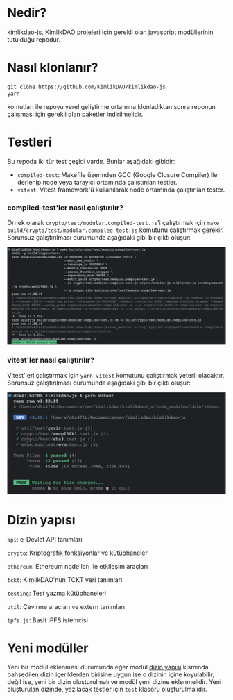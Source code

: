 # Nedir?
kimlikdao-js, KimlikDAO projeleri için gerekli olan javascript modüllerinin tutulduğu repodur.

# Nasıl klonlanır?

```shell 
git clone https://github.com/KimlikDAO/kimlikdao-js
yarn
``` 
komutları ile repoyu yerel geliştirme ortamına klonladıktan sonra reponun çalışması için gerekli olan paketler indirilmelidir.

# Testleri

Bu repoda iki tür test çeşidi vardır. Bunlar aşağıdaki gibidir:
* ```compiled-test```: Makefile üzerinden GCC (Google Closure Compiler) ile derlenip node veya tarayıcı ortamında çalıştırılan testler.
* ```vitest```: Vitest framework'ü kullanılarak node ortamında çalıştırılan tester.

### compiled-test'ler nasıl çalıştırılır?

Örnek olarak ```crypto/test/modular.compiled-test.js```'i çalıştırmak için ```make build/crypto/test/modular.compiled-test.js``` komutunu çalıştırmak gerekir. Sorunsuz çalıştırılması durumunda aşağıdaki gibi bir çıktı oluşur:

![](.github/img/modular.compiled-test.js_ornek_cikti.png "Örnek modular.compiled-test.js çıktısı")

### vitest'ler nasıl çalıştırılır?

Vitest'leri çalıştırmak için ```yarn vitest``` komutunu çalıştırmak yeterli olacaktır. Sorunsuz çalıştırılması durumunda aşağıdaki gibi bir çıktı oluşur:

![](.github/img/vitest_ornek_cikti.png "Örnek vitest çıktısı")
 
# Dizin yapısı

```api```: e-Devlet API tanımları

```crypto```: Kriptografik fonksiyonlar ve kütüphaneler

```ethereum```: Ethereum node'ları ile etkileşim araçları

```tckt```: KimlikDAO'nun TCKT veri tanımları

```testing```: Test yazma kütüphaneleri

```util```: Çevirme araçları ve extern tanımları

```ipfs.js```: Basit IPFS istemcisi

# Yeni modüller

Yeni bir modül eklenmesi durumunda eğer modül [dizin yapısı](#Dizin-yapısı) kısmında bahsedilen dizin içeriklerden birisine uygun ise o dizinin içine koyulabilir; değil ise, yeni bir dizin oluşturulmalı ve modül yeni dizine eklenmelidir. Yeni oluşturulan dizinde, yazılacak testler için ```test``` klasörü oluşturulmalıdır.
